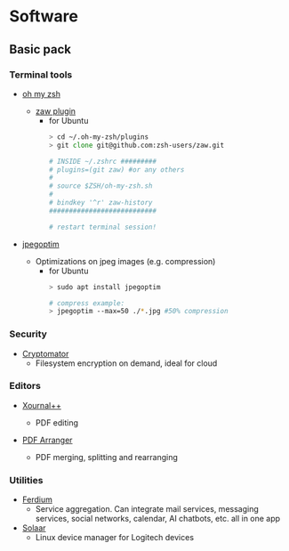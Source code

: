 # Software

## Basic pack

### Terminal tools

- [oh my zsh](https://ohmyz.sh/)
    - [zaw plugin](https://github.com/zsh-users/zaw)
        - for Ubuntu
            ```zsh
            > cd ~/.oh-my-zsh/plugins
            > git clone git@github.com:zsh-users/zaw.git
            
            # INSIDE ~/.zshrc #########
            # plugins=(git zaw) #or any others
            # 
            # source $ZSH/oh-my-zsh.sh
            # 
            # bindkey '^r' zaw-history
            ###########################

            # restart terminal session!
            ```

- [jpegoptim](https://github.com/tjko/jpegoptim)
    - Optimizations on jpeg images (e.g. compression)
        - for Ubuntu
            ```zsh
            > sudo apt install jpegoptim
            
            # compress example:
            > jpegoptim --max=50 ./*.jpg #50% compression
            ```


### Security

- [Cryptomator](https://cryptomator.org/)
    - Filesystem encryption on demand, ideal for cloud

### Editors

- [Xournal++](https://xournalpp.github.io/)
    - PDF editing

- [PDF Arranger](https://github.com/pdfarranger/pdfarranger)
    - PDF merging, splitting and rearranging


### Utilities

- [Ferdium](https://ferdium.org/)
    - Service aggregation. Can integrate mail services, messaging services, social networks, calendar, AI chatbots, etc. all in one app
- [Solaar](https://github.com/pwr-Solaar/Solaar) 
    - Linux device manager for Logitech devices